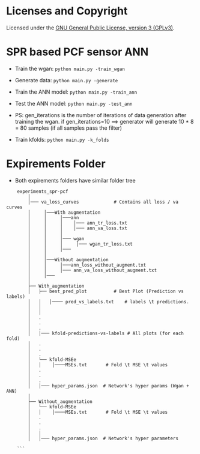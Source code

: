 # Licenses and Copyright

Licensed under the [GNU General Public License, version 3 (GPLv3)](https://github.com/Aimen-Zelaci/SPRPCF_ANN/blob/master/src/license).

# SPR based PCF sensor ANN

- Train the wgan: `python main.py -train_wgan`

- Generate data: `python main.py -generate`

- Train the ANN model: `python main.py -train_ann`

- Test the ANN model: `python main.py -test_ann`

- PS: gen_iterations is the number of iterations of data generation after training the wgan. if gen_iterations=10 ==> generator will generate 10 * 8 = 80 samples (if all samples pass the filter)

- Train kfolds: `python main.py -k_folds`

# Expirements Folder
- Both expirements folders have similar folder tree

```
    experiments_spr-pcf
        │
        │─── va_loss_curves             # Contains all loss / va curves
        │     │───With augmentation
        │     │     │───ann
        │     │     │    │─── ann_tr_loss.txt
        │     │     │    │─── ann_va_loss.txt
        │     │     │
        │     │     │─── wgan
        │     │     │     │─── wgan_tr_loss.txt
        │     │     │───
        │     │
        │     │───Without augmentation
        │     │     │───ann_loss_without_augment.txt
        │     │     │─── ann_va_loss_without_augment.txt
        │     │───
        │
        ├── With_augmentation
        │   ├── best_pred_plot          # Best Plot (Prediction vs labels)
        │   │   │──── pred_vs_labels.txt    # labels \t predictions.
        │   │
        │   │
        │   .
        │   .
        │   .
        │   │─── kfold-predictions-vs-labels # All plots (for each fold)
        │   .
        │   .
        │   .
        │   └── kfold-MSEe
        │   │    │────MSEs.txt       # Fold \t MSE \t values
        │   .
        │   .
        │   .
        │   │─── hyper_params.json  # Network's hyper params (Wgan + ANN)
        │
        ├── Without_augmentation
        │   └── kfold-MSEe
        │   │    │────MSEs.txt       # Fold \t MSE \t values
        │   .
        │   .
        │   .
        │   │
        │   │─── hyper_params.json  # Network's hyper parameters

    ```
